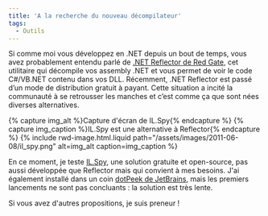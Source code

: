 ```yaml
---
title: 'A la recherche du nouveau décompilateur'
tags:
  - Outils
---
```


Si comme moi vous développez en .NET depuis un bout de temps, vous avez
probablement entendu parlé de
[.NET Reflector de Red Gate](http://www.red-gate.com/products/dotnet-development/reflector/ 'Site officiel de .NET Reflector'),
cet utilitaire qui décompile vos assembly .NET et vous permet de voir le code
C#/VB.NET contenu dans vos DLL. Récemment, .NET Reflector est passé d’un mode de
distribution gratuit à payant. Cette situation a incité la communauté à se
retrousser les manches et c’est comme ça que sont nées diverses alternatives.

<!-- more -->

{% capture img_alt %}Capture d'écran de IL.Spy{% endcapture %}
{% capture img_caption %}IL.Spy est une alternative à Reflector{% endcapture %}
{% include rwd-image.html.liquid
path="/assets/images/2011-06-08/il_spy.png"
alt=img_alt
caption=img_caption
%}

En ce moment, je teste [IL.Spy](http://ilspy.net/ 'Site officiel de IL.Spy'),
une solution gratuite et open-source, pas aussi développée que Reflector mais
qui convient à mes besoins. J'ai également installé dans un coin
[dotPeek de JetBrains](http://www.jetbrains.com/decompiler/ 'Site officiel de dotPeek, le décompiler de JetBrains'),
mais les premiers lancements ne sont pas concluants&nbsp;: la solution est très
lente.

Si vous avez d'autres propositions, je suis preneur&nbsp;!

